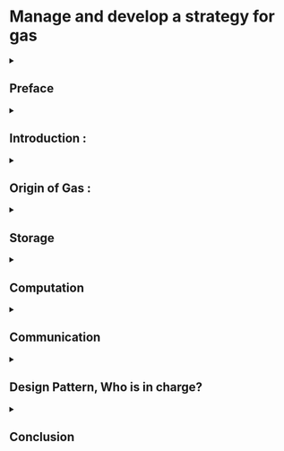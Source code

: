 # Manage and develop a strategy for gas
<details>
  <summary>

  ## Preface
  </summary>

**Target audience** :

Experienced FunC developers who already know FunC basics

**Purpose:**

The TON smart contract gas model is unique and quite different from the EVM model. Contract developers must design a gas strategy. If they don't do this well, the contract can run out of TON balance for rent and be removed. Messages that the contract sends might not have enough gas and be rejected. So the purpose of this article is to help FunC developers manage gas and develop a strategy for gas usage to prevent pitfall.

</details>
<details>
  <summary>
  
## Introduction :
</summary>

TON is almost a new platform, It needs to devote time and energy to understand it. One key concept in Blockchain part that is major difference in contrast to other 
known blockchain is the role of Gas. 

Gas in TON is both an indicator of efficiency and a guideline and guard line of development processes. It may be times you think about a solution that may result in high gas consumption. This is a symptom of revising your solution and studying more to figure out how this novel system works as a whole.
You may conduct a solution that has a problem with the principle of who will be in charge of payment. If you plan to have a million users
but one smart contract is in charge of all payments, this may be a fault.
In TON, as smart contract developers, we must pay for both data and instruction smart contract has, it is obvious
that putting less data and utilizing smooth simple instruction is saving money. it is intentionally designed for light
overhead, resulting in speed and scalability.
So it is not a surprise if you hear smart contract contests awarded with low gas consumption.

To demonstrate why gas consumption in TON is an indicator of efficiency, we are going to inspect two versions of one famous
smart contract.
Version 5 of Tonkeeper Wallet in contrast to version 4. This upgrade has 93% lower storage fees, just by utilizing offloading
the code into a shared library on Masterchain.

Gas price, rent price, and forwarding fees are necessary to protect the network against spam and reward validators for keeping consensus
running. This is of the utmost importance because TON is a public resource shared by everyone. It is our duty as developers to make
efficient use of this resource and produce the most optimal software possible.

Till now, in the TON document, there is some content addressing gas-related issues.

For example, [here](https://docs.ton.org/develop/smart-contracts/fees) concept of gas was introduced and transaction fees were discussed. By reading it we
can figure out what elements of transaction fees are, what formula they utilize for calculation, and how storage fees will be calculated.

And [here](https://docs.ton.org/develop/howto/fees-low-level), provided a comprehensive overview of the low-level fees associated with transactions on the TON blockchain. The information covers transactions and phases, computation fees, gas costs, TVM instructions costs, and fee calculation formulas for storage, forwarding, and actions.

This detailed documentation is valuable for developers and users who want to understand the inner workings of fee structures on the TON blockchain, especially when dealing with FunC code and low-level interactions.

In addition to two previous resources, there is a dedicated directory with some useful information [here](https://docs.ton.org/develop/smart-contracts/guidelines).
It is recommended you first read those resources and then come back here since this article writes upon those concepts.

### How is this text organized? :

How we can address one indicator of efficiency(gas) in such a complex system (TON), without knowing how this system works?
To formulate an effective strategy for managing gas within our smart contract, it is imperative to comprehend the workings of the TON blockchain, with a specific focus on the role of gas in the overall system.
The blockchain industry has suffered from one significant problem for years. 
TON, Solve this issue, known as scalability.
There is a new and novel perspective on this solution that should be considered.  

We have some years of experience from the past, for example, we have lessons from bleeding hard forks, so we design systems around reconfigurability parameters.

TON is not just blockchain.TON is the platform.
We have had some concepts in computer science, for example, the actor model in functional programming like Erlang, we have stack machine concept in Forth, and sharding concept in database management as well.
We have async programming as well. The admiration comes from the fact that putting everything from the past together and developing paradigm-changing tools.

We use gas in this text as a pivotal engineering concept, using it, we explore parts of the system to reach overal understanding of the whole system.

</details>

<details>
  <summary>

## Origin of Gas :

</summary>

## General Idea

The TON Virtual Machine (TVM) serves as the environment where smart contract gas fees are incurred. To facilitate a clearer understanding of the subject, we have categorized gas-related aspects into three segments.

![Gas Partition Diagram](assets/gas-partition-diagram.png)

- **Gas Storage Fee**
  This part deals with spaces that smart contracts occupy in the network and is applicable to every smart contract. We also call it a rent fee. In simple words, No one can put everything they want on the network and system without payment. This fee has an important effect, in preventing system abuse.
  We measure space as bit, and time as delta to calculate this fee. We have one simple data structure known as a cell.
  
- **Gas Computation Fee**
When we talk about Gas in general, we talk about this part. In fact the complex and most important gas fee is here. And deserve more attention.
Every calculation, and commputation in our code has a fee. We call them instructions, and we have big column explaining them in TON document website, here. 
This part deals with business logic, data structure, and algorithms.
 
- **Gas Communication Fee**
  This part as its name indicates, is related to communication and message passing. Messaging concept in TON pillar of scalability. We have no way but sending message to do any operation, and it has a fee.

 For every part, we try to address some common interesting aspects: 

 - Theory and Idea,
 - What is the formula, What is involved
 - Who is in charge
 - When the fee is deducted or what is the process
 - Preventing Pitfalls
 


 </details>


<details>
   
<summary>
 
 ## Storage
 </summary>
 Theory :
 Every Smart contract must pay rent based on the space it occupies as bit and time that it exists on Blockchain. In simple terms we can reduce the storage fee concept as follows :
 
 **used storage**:
```cpp
bytes * second
```
 If we are eager to know more details, here it is :
```cpp
  storage_fee = (cells_count * cell_price + bits_count * bit_price)
  / 2^16 * time_delta
```

Let's examine each value more closely:

- `price`—price for storage for `time_delta` seconds
- `cells_count`—count of cells used by smart contract
- `bits_count`—count of bits used by smart contract
- `cell_price`—price of single cell
- `bit_price`—price of the single bit
In TON we have a data structure known as a Cell, everything is composed of this entity. 

Who is in charge of rent payments:

Every smart contract is responsible for its storage fee.   

Process and billing payment:

When a smart contract receives a message for processing, the first thing is, that TVM looks at some data that by design is available in every contract,
for example, what is the last payment, and how much fee does this smart contract owe?
according to this information, the amount of rent will be calculated.

Every smart contract may have one of three statuses, uninitialized, active, and frozen. 



This is one pitfall that may be we trapped into. if our smart contract has no appropriate balance for payment, the message is discarded.   


This characteristic aspect of smart contracts that is responsible for their storage payment is a fact that we should keep in mind in the designing of our system. For example, we developed a program that, every user can have their own smart contract in case the user wants to make use of our system. In this way, it is reasonable that the user is in charge of storage payment. This simple technique may prevent the population of our system in the bottom line from scams as well.

</details>
<details>
  
<summary>


## Computation

</summary>
All computations take place in a sandbox environment known as a TON virtual machine.

<details>
  <summary>
    
  #### TON Virtual Machine (TVM) Overview    
  </summary>


The TON Smart Contracts operate on the TON Virtual Machine (TVM), utilizing the stack principle for efficiency and ease of implementation.

This virtual machine is crafted specially for smart contract processing. All data structure used in the environment is made of Cells. We can consider all information presented in TON Blockchain as a database compromised as Cell. So every record in this database has a unique index known as a hash of Cell. Why knowing this fact matters, because we have access to this context in **TVM** .
Another aspect of this place where all processing takes place (TVM) is the stack-oriented characteristics. We can consider This place as a function that received the previous state and messages as input and, the new state and outgoing message as output.
 It means it is impossible to have two states identical.
knowing this fact is crucial because this characteristic has two important consequences. First, we can consider even one smart contract as one separate Blockchain. Second This aspect by itself prevents double spending.


As all we know hash function that is pillar of the blockchain industry works as follows.
we can not find two identical series as bits that result in the same hash. So as we all know one of the data presented in each smart contract is the public key of the owner. This public key itself is a hash of random bits that are resilient enough to be considered by others.
So we always have distinct series of bits, that result in a completely different hash.

When the message arrives TVM is initialized, and all data and instruction that was saved in this smart contract, are available for processing.
The first thing smart contract should pay for rent, by its balance. If here balance is insufficient message processing is discarded.
the second phase is credit. It means the balance accompaniment with a received message will added to the balance of the smart contract.
after this phase computation by watching credit starts, will result in an error or new state and maybe an outgoing message.

from this point on, every instruction has its own gas fee. It means dealing with a large array of data has more expense than dealing simple data structure.

#### Transactions and Phases

When events occur on an account in a TON chain, it triggers a transaction. Transactions consist of up to five phases:

1. **Storage Phase**: Calculates storage fees.
2. **Credit Phase**: Calculates the contract balance considering incoming message value and storage fees.
3. **Compute Phase**: Executes the contract, yielding results like `exit_code`, `actions`, etc.
4. **Action Phase**: Processes actions if the compute phase is successful.
5. **Bounce Phase**: Forms a bounce message if the compute phase fails.

#### Compute Phase

The compute phase is where TVM execution occurs, and the TVM state is crucial in this process.

#### TVM State

The TVM state comprises:
- **Stack**: Last-input-first-output stack machine.
- **Control Registers**: Up to 16 variables are directly set and read during execution.
- **Current Continuation**: Describes the currently executed instruction sequence.
- **Current Codepage**: The version of TVM in use.
- **Gas Limits**: Four integers representing current, maximal, remaining gas, and gas credit.
- **Library Context**: HashMap of libraries callable by TVM.

#### TVM as a Stack Machine

TVM operates as a stack machine with variable types like Integer, Tuple, and Null, and distinct cell flavors like Cell, Slice, Builder, and Continuation.

#### Control Registers

Notable control registers include `c0` (next continuation), `c4` (root of persistent data), `c5` (output actions), etc.


</details>

Now let's look at TVM initialization more closely:
<details>
  

<summary>

#### Initialization of TVM

</summary>

## TVM Initialization Process

### Control Registers Initialization

1. **Current Continuation (cc):** Initialized using the cell slice from the `code` section of the smart contract. If the account is frozen or uninitialized, the code must be supplied in the `init` field of the incoming message.

2. **Current TVM Codepage (cp):** Set to the default value, 0. Can be switched using `SETCODEPAGE` if needed.

3. **Gas Values:** Initialized according to Credit phase results.

4. **Libraries (Library Context):** Computed based on the global library environment, local library environment of the smart contract, and the `library` field of the incoming message.

5. **Stack Initialization:** Depends on the event causing the transaction (internal message, external message, tick-tock, split prepare, merge install).

6. **Control Registers c0 to c5:** Initialized with specific continuations and data related to the smart contract's code, data, and actions.

### Library Context

- The library context is a hashmap mapping 256-bit cell hashes to the corresponding cells. It is computed by combining the global library environment, the local library environment of the smart contract, and the `library` field of the incoming message.

### Stack Initialization

- Stack initialization varies based on the transaction event:
  - Internal Message: Initializes stack with smart contract balance, inbound message details, and function selector.
  - External Message: Similar to internal message with modifications for external messages.
  - Tick and Tock: Initializes stack with account balance, address, transaction type, and function selector.
  - Split Prepare: Initializes stack with account balances, split information, addresses, and function selector.
  - Merge Install: Initializes stack with balances, message, state, split information, addresses, and function selector.

### Control Register c5 (Output Actions)

- Accumulates output actions in a linked list structure.
- Possible actions include sending messages, setting opcode, reserving currency, and changing the library.

### Control Register c7 (Temporary Data)

- Contains the root of temporary data as a Tuple, including blockchain context data such as time, global config, actions, messages sent, logical times, balance, address, and global config.


</details>
  <details>
  
<summary>
  

#### TVM Instructions

</summary>

Explore the [list of TVM instructions](https://docs.ton.org/learn/tvm-instructions/instructions) for a comprehensive understanding.

### Result of TVM Execution

In addition to `exit_code` and consumed gas data, TVM indirectly outputs:
- `c4` register: The cell is stored as new `data` of the smart contract.
- `c5` register: List of output actions, recursively referencing the last action.

This overview provides a foundational understanding of TON Smart Contracts' execution on TVM.



</details>

<details>
  
<summary>
  
#### Accept Message Effect
</summary> 
   The `ACCEPT` instruction in the context of smart contracts is a fundamental operation related to gas management. Gas is a unit that represents the computational resources consumed by the execution of instructions in a smart contract on the TON blockchain.
   
   Here's a breakdown of the `ACCEPT` instruction:
   
   - **Purpose**: The primary purpose of the `ACCEPT` instruction is to signal the agreement of the smart contract to allocate additional gas for the continuation of the current transaction. External messages, which may not bring any value or gas with themselves, often require the smart contract to allocate gas for their processing.
   
   - **Gas Limit Adjustment**: The instruction sets the current gas limit (`g_l`) to its maximal allowed value (`g_m`). Additionally, it resets the gas credit (`g_c`) to zero. The gas credit represents the accumulated unused gas from previous computations. The gas reserve (`g_r`) is then decreased by the gas credit. In other words, the smart contract agrees to buy some gas to complete the current transaction.
   
   - **Gas Credit Reset**: By resetting the gas credit to zero, the smart contract ensures that only the gas allocated explicitly using `ACCEPT` will be considered for the current transaction. This is crucial for managing gas consumption accurately.
   
   - **Exception Handling**: If the gas consumed so far (including the present instruction) exceeds the resulting value of `g_l`, an unhandled out-of-gas exception is thrown before setting new gas limits. This ensures that the execution is stopped if the allocated gas is not sufficient to complete the transaction.
   
   - **External Message Processing**: External messages, which are often used for communication between smart contracts, may not provide gas or value. The `ACCEPT` instruction allows the smart contract to allocate the necessary gas to process these messages effectively.
   
</details>

</details>


<details>
  <summary>


## Communication

</summary>
  Message from outside of Blockchain can not bear value. So it can not pay any fee. Hence when a message arrives from the outside world, it is the duty of smart contracts to pay.
If a smart contract does not have enough balance to pay for this transaction, the received message will be discarded.
So as developers, we should take care if our code is meant to process external messages.

Any smart contract by its nature is responsible for its storage rent.
Suppose a smart contract that is compiled, has been deployed, and also has a balance for payment but suffers from
business logic that results in an infinitive loop. In this case, we should have a mechanism to prevent breakdowns. This is a role of the gas_limit configurable parameter. These days gas_limit is 10k gas or In other words 10k \* 10k nano ton(the second 10k is currently the gas price in nano, also configurable).
So gas_limit as its name indicates is the most upbound instruction fee that smart contract can pay in just one round transaction. In fact, this is a safety guard.
At the beginning of processing external messages, gas_limit is set to zero, and the balance of the smart contract acts as gas_credit, in case the balance is zero or not equal to the processing transaction fee, the message will be discarded. This is the place we should care about our smart contract balance.

---

### External Messages:

The gas*limit for external messages is initially set to gas_credit (ConfigParam 20 and ConfigParam 21), which is 10k gas.
To process the message, a contract should use accept_message to set the gas limit. Failure to do so may result in the message being discarded if gas_credit is reached or computation is finished without calling accept_message.
After the transaction ends, full computation fees are deducted from the contract balance based on the new gas limit.
If an error occurs after accept_message, the transaction is written to the blockchain, fees are deducted, but storage is not updated, and actions are not applied. This can lead to repeated acceptance of the same message until the contract balance is depleted.


---

### Internal Messages:

By default, the gas limit for internal messages is set to message*balance/gas_price, with the message paying for its processing.
The contract can use accept_message/set_gas_limit to change the gas limit during execution.
Manual gas limit settings do not interfere with bouncing behavior. Bounceable messages will bounce if sent in bounceable mode and contain sufficient funds for processing and creating bounce messages.

bounceable and non-bounceable internal messages
Bounceable and non-bounceable internal messages are concepts in smart contract development that relate to how messages are processed and handled between contracts on a blockchain.

1. **Bounceable Messages:**

   - Bounceable messages have their "bounce" bit set. If the destination smart contract does not exist or encounters an unhandled exception while processing the message, the message is "bounced" back.
   - The bounced message contains a 32-bit `0xffffffff` followed by the original 256 bits, with the "bounce" flag cleared and the "bounced" flag set.
   - Smart contracts should check the "bounced" flag of inbound messages. They can either silently accept the message (by terminating with a zero exit code) or perform special processing to identify the failed outbound query.
   - The query in the body of a bounced message should not be executed.

2. **Handling Bounced Messages:**

   - Smart contracts need to check the "bounced" flag of inbound messages to handle bounced messages appropriately.
   - Silently accepting bounced messages with a zero exit code is a common practice, or special processing can be implemented based on the contract's requirements.

3. **Non-Bounceable Messages:**

   - On certain occasions, non-bounceable internal messages are necessary. For example, new accounts cannot be created without at least one non-bounceable internal message.
   - Unless this message contains a `StateInit` with the code and data of the new smart contract, having a non-empty body in a non-bounceable internal message does not make sense.

4. **Best Practices and Considerations:**
   - It is advisable not to allow end users to send non-bounceable messages containing large amounts of value. A better practice is to send a small amount first, initialize the new smart contract, and then send a larger amount.
   - This precaution helps mitigate potential risks associated with large transactions and ensures a smoother initialization process for new smart contracts.

The smart contract relies on messages to interact, and these messages trigger transactions that modify an account's state. There are three types of messages: inbound external, internal, and outbound external messages.

- **Inbound External Message:** Initiated from outside the blockchain, these messages don't have a 'from' address and can declare intent to transfer value to another account.

- **Internal Message:** Sent from one contract to another, and it can be a value-bearing message, updating the state of the smart contract.

- **Outbound External Message:** Emitted by a smart contract, it can be subscribed to by off-chain participants, known as "messages to nowhere."

The structure of a message includes a 'header' with sender and receiver information and a 'body' containing virtual machine instructions for smart contract execution.

A transaction is a result of processing an inbound message. It involves multiple phases:

1. **Credit Phase:** Adds the value of the received internal message to the account's balance.

2. **Storage Phase:** Collects storage payments for the account state, freezing the smart contract if the balance is insufficient.

3. **Computing Phase:** Executes the smart contract code, leading to a new state, gas payment, and an action list of outbound messages.

4. **Action Phase:** Performs actions from the list if the smart contract terminates successfully.

5. **Bounce Phase:** Triggered when a transaction is aborted, involving generating an outbound message and sending it back to the original sender.

Various fees are incurred during these phases.

Note: Only internal messages can transfer value, and fees are deducted from the account balance after the credit phase.
Because external messages can not bear value, so we should start with an internal message, a message within Blockchain, from one smart contract to another.
A smart contract that starts sending a message, is in charge of paying gas, so to accurately calculate the amount of value to attach to a message in a TON Blockchain smart contract, we should Understand Gas Costs:

gas costs are fixed, but if the contract involves storage operations with dynamic-sized types, costs may increase logarithmically with storage size.

Dynamic-sized types (arrays, mappings, strings) increase gas costs logarithmically with storage size.
Avoid using mappings, arrays, and mutable strings if possible.
If dynamic-sized types are used, calculate the cost of operations with a large margin for a worst-case scenario (O(log n)).
Calculate Storage Fees:

Before the compute phase, a storage fee for code + data is charged from the account balance.

Reserve enough TON to ensure the contract lives as long as needed.
Calculate Value for Message:

Reserve additional TON with a margin for potential errors, especially in the action phase.

Consider Action Phase Errors:

In case of errors in the action phase.
Ensure that enough value is attached for rawReserve or send a message to avoid potential issues.
External Messages and Events:


External messages (e.g., Event(some_data)) are sent from the contract to nowhere.
Creation of external messages is paid from the contract's balance.
Use tvm.rawReserve before creating external messages to account for potential costs.
By following these steps, you can accurately calculate how much value needs to be attached to a message in a TON Blockchain smart contract, considering various factors such as gas costs, storage fees, and potential errors in the action phase.


</details>
<details>
  <summary>
    
  ## Design Pattern, Who is in charge?
  
  </summary>

Every smart contract, can send a message to the validator, and ask for initializing another smart contract. Smart contract address is based on initial data and initial code. It means before initialization its address is known and available for us, and we can save it on our smart contract registry. What does it mean and how it can help us develop our system?
well, suppose a smart contract which meant to serve for million users, it means there is no need to do every calculation and every communication by itself. The address of the other contract itself can act like a unique entity or in simple words index and identity of the user who wants to use our service. So master contract can extract every account public key which sends a message for it and initialize another smart contract as outbound internal messages to network. Newly created smart contracts with predefined codes and data base on our service, now reside in blockchain and can do consequence transaction base on the private key of the user.
In this case we do not populated our main smart contract with unnecessary data and also prevent heavy calculation in  future , simply with this simple trick we save significance gas fee.More than this we measure security as well.Newly created smart contract rent fee in deducted from new user, this simple fact can prevent us from bad actor who want to abuse our system.
In overall big picture storage fee in most fewer than computational fee in long run.So we should consider this fact that every work chain can have to up to 2 powered by 60 number of account. This means we have one hundred thousand number of possible account address for population of nowadays world.
So be generous for creation.

</details>

<details>
  <summary>
    
  ## Conclusion
    
  </summary>
## Optimizing Gas Usage in TON Smart Contracts


Gas usage optimization is crucial for efficient and cost-effective TON smart contract development. Developers can follow these best practices to optimize gas usage, considering the role of the `ACCEPT` instruction:

1. **Fine-Tune Gas Limits:**
   - Developers should carefully analyze the computational requirements of their smart contracts and set appropriate gas limits. Adjusting gas limits can prevent unnecessary gas consumption and ensure optimal resource allocation.

2. **Strategic Use of `ACCEPT` Instruction:**
   - Utilize the `ACCEPT` instruction judiciously, especially in scenarios where additional gas is required for external message processing. Strategic use ensures that gas is allocated dynamically, avoiding unnecessary overhead.

3. **Gas Credit Management:**
   - Efficient management of gas credits is vital. Developers should understand the relationship between gas credit (`g_c`), gas limit (`g_l`), and gas reserve (`g_r`). Proper handling ensures that unused gas from previous computations is appropriately considered.

4. **Exception Handling Strategies:**
   - Implement robust exception handling to address out-of-gas scenarios. This involves monitoring gas consumption and triggering appropriate actions when gas limits are exceeded. Handling exceptions ensures the integrity of transactions.

5. **External Message Optimization:**
   - Since external messages may lack attached gas or value, use the `ACCEPT` instruction to dynamically allocate gas for their processing. This optimizes communication between smart contracts and ensures smooth execution of operations triggered by external inputs.

6. **Cryptographic Operations Efficiency:**
   - Optimize cryptographic operations to enhance overall contract efficiency. This includes utilizing efficient algorithms, minimizing redundant cryptographic processes, and adopting secure coding practices.

7. **Security Measures with Cryptography:**
   - Strengthen smart contract security by incorporating cryptographic measures. Secure key management, proper usage of digital signatures, and robust hash functions contribute to a resilient security framework.

</details>
